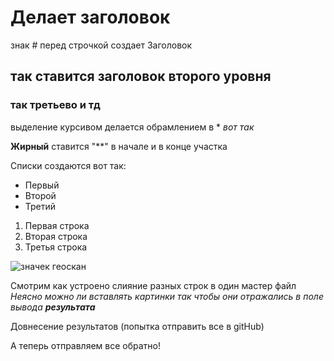 # Делает заголовок
знак # перед строчкой создает Заголовок

## так ставится заголовок второго уровня
### так третьево и тд

выделение курсивом делается обрамлением в *
*вот так*

**Жирный** ставится "**" в начале и в конце участка


Списки создаются вот так:
* Первый
* Второй
* Третий

1. Первая строка
2. Вторая строка
3. Третья строка

![значек геоскан](https://s3.amazonaws.com/cdn.freshdesk.com/data/helpdesk/attachments/production/35001588919/logo/c-QBLEi5B0OAj4T2NW-dk7ob6LDT8XZGEg.png "значек геоскан")


Смотрим как устроено слияние разных строк в один мастер файл
*Неясно можно ли вставлять картинки так чтобы они отражались в поле вывода __результата__*


Довнесение результатов (попытка отправить все в gitHub)

А теперь отправляем все обратно!
